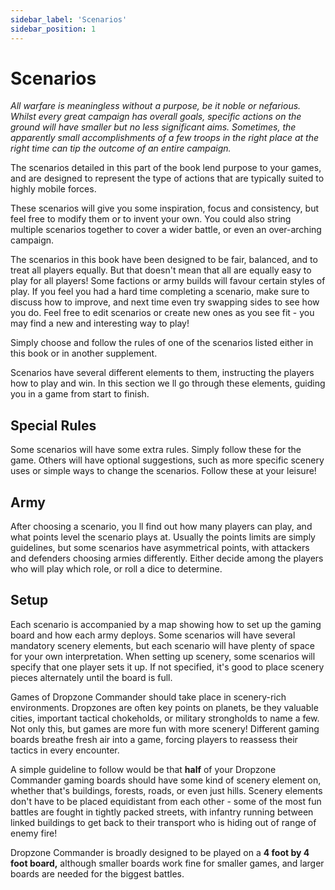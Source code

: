 ```yaml
---
sidebar_label: 'Scenarios'
sidebar_position: 1
---
```


# Scenarios

_All warfare is meaningless without a purpose, be it noble or nefarious. Whilst every great campaign has overall goals, specific actions on the ground will have smaller but no less significant aims. Sometimes, the apparently small accomplishments of a few troops in the right place at the right time can tip the outcome of an entire campaign._

The scenarios detailed in this part of the book lend purpose to your games, and are designed to represent the type of actions that are typically suited to highly mobile forces.

These scenarios will give you some inspiration, focus and consistency, but feel free to modify them or to invent your own. You could also string multiple scenarios together to cover a wider battle, or even an over-arching campaign.

The scenarios in this book have been designed to be fair, balanced, and to treat all players equally. But that doesn't mean that all are equally easy to play for all players! Some factions or army builds will favour certain styles of play. If you feel you had a hard time completing a scenario, make sure to discuss how to improve, and next time even try swapping sides to see how you do. Feel free to edit scenarios or create new ones as you see fit - you may find a new and interesting way to play!

Simply choose and follow the rules of one of the scenarios listed either in this book or in another supplement.

Scenarios have several different elements to them, instructing the players how to play and win. In this section we ll go through these elements, guiding you in a game from start to finish.

## Special Rules

Some scenarios will have some extra rules. Simply follow these for the game. Others will have optional suggestions, such as more specific scenery uses or simple ways to change the scenarios. Follow these at your leisure!

## Army

After choosing a scenario, you ll find out how many players can play, and what points level the scenario plays at. Usually the points limits are simply guidelines, but some scenarios have asymmetrical points, with attackers and defenders choosing armies differently. Either decide among the players who will play which role, or roll a dice to determine.

## Setup

Each scenario is accompanied by a map showing how to set up the gaming board and how each army deploys. Some scenarios will have several mandatory scenery elements, but each scenario will have plenty of space for your own interpretation. When setting up scenery, some scenarios will specify that one player sets it up. If not specified, it's good to place scenery pieces alternately until the board is full.

Games of Dropzone Commander should take place in scenery-rich environments. Dropzones are often key points on planets, be they valuable cities, important tactical chokeholds, or military strongholds to name a few. Not only this, but games are more fun with more scenery! Different gaming boards breathe fresh air into a game, forcing players to reassess their tactics in every encounter.

A simple guideline to follow would be that **half** of your Dropzone Commander gaming boards should have some kind of scenery element on, whether that's buildings, forests, roads, or even just hills. Scenery elements don't have to be placed equidistant from each other - some of the most fun battles are fought in tightly packed streets, with infantry running between linked buildings to get back to their transport who is hiding out of range of enemy fire!

Dropzone Commander is broadly designed to be played on a **4 foot by 4 foot board,** although smaller boards work fine for smaller games, and larger boards are needed for the biggest battles.
